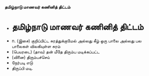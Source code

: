 **தமிழ்நாடு மாணவர் கணினித் திட்டம்**
- # தமிழ்நாடு மாணவர் கணினித் திட்டம்
- n. (இசை) குறிப்பிட்ட சுரத்துக்குமேல் அல்லது கீழ் ஒரு பாலை அல்லது பல பாலைகள் விலகியுள்ள சுரம்
- (பெயரடை) (தாவ) தன் மீதே திரும்ப மடிக்கப்பட்ட
- (வினை) திரும்பச்செய்
- நேர்படி எடு
- திருப்பி மடி.

